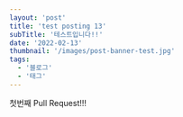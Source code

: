 ```yaml
---
layout: 'post'
title: 'test posting 13'
subTitle: '테스트입니다!!'
date: '2022-02-13'
thumbnail: '/images/post-banner-test.jpg'
tags:
  - '블로그'
  - '태그'
---
```


첫번째 Pull Request!!!
